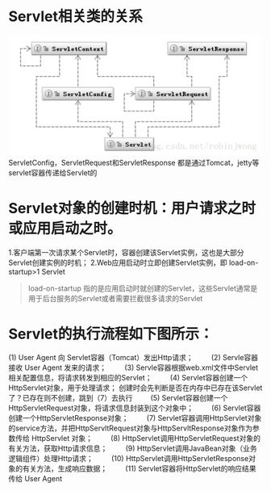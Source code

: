 # Servlet相关类的关系
![](/assets/20140926001639734.png)
ServletConfig，ServletRequest和ServletResponse 都是通过Tomcat，jetty等servlet容器传递给Servlet的



# Servlet对象的创建时机：用户请求之时或应用启动之时。

1.客户端第一次请求某个Servlet时，容器创建该Servlet实例，这也是大部分Servlet创建实例的时机； 
2.Web应用启动时立即创建Servlet实例，即 load-on-startup>1 Servlet

> load-on-startup 指的是应用启动时就创建的Servlet，这些Servlet通常是用于后台服务的Servlet或者需要拦截很多请求的Servlet

# Servlet的执行流程如下图所示：
 
 (1) User Agent 向 Servlet容器（Tomcat）发出Http请求； 
　　
(2) Servle容器接收 User Agent 发来的请求； 
　　
(3) Servle容器根据web.xml文件中Servlet相关配置信息，将请求转发到相应的Servlet； 
　　
(4) Servlet容器创建一个 HttpServlet对象，用于处理请求； 创建时会先判断是否在内存中已存在该Servlet了？已存在则不创建，跳到（7）去执行
　　
(5) Servlet容器创建一个 HttpServletRequest对象，将请求信息封装到这个对象中； 
　　
(6) Servlet容器创建一个HttpServletResponse对象； 
　　
(7) Servlet容器调用HttpServlet对象的service方法，并把HttpServltRequest对象与HttpServltResponse对象作为参数传给 HttpServlet 对象； 
　　
(8) HttpServlet调用HttpServletRequest对象的有关方法，获取Http请求信息； 
　　
(9) HttpServlet调用JavaBean对象（业务逻辑组件）处理Http请求； 
　　
(10) HttpServlet调用HttpServletResponse对象的有关方法，生成响应数据； 
　　
(11) Servlet容器将HttpServlet的响应结果传给 User Agent